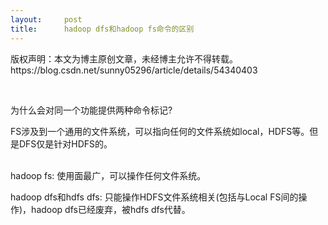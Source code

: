 ```yaml
---
layout:     post
title:      hadoop dfs和hadoop fs命令的区别
---
```

<div id="article_content" class="article_content clearfix csdn-tracking-statistics" data-pid="blog" data-mod="popu_307" data-dsm="post">
								<div class="article-copyright">
					版权声明：本文为博主原创文章，未经博主允许不得转载。					https://blog.csdn.net/sunny05296/article/details/54340403				</div>
								            <link rel="stylesheet" href="https://csdnimg.cn/release/phoenix/template/css/ck_htmledit_views-f76675cdea.css">
						<div class="htmledit_views" id="content_views">
                
<p><br></p>
<p>为什么会对同一个功能提供两种命令标记?</p>
FS涉及到一个通用的文件系统，可以指向任何的文件系统如local，HDFS等。但是DFS仅是针对HDFS的。<br><br><p>hadoop fs: 使用面最广，可以操作任何文件系统。</p>
<p>hadoop dfs和hdfs dfs: 只能操作HDFS文件系统相关(包括与Local FS间的操作)，hadoop dfs已经废弃，被hdfs dfs代替。</p>
<p><br></p>
            </div>
                </div>